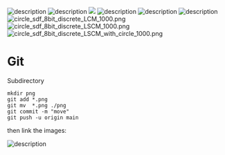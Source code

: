 











![](./png/circle_1000.png "description") 
![](./png/circle_sdf_24bit_1000.png "description") 
![](./png/circle_sdf_24bit_white_1000.png"description") 
![](./png/circle_sdf_8bit_cont_1000.png "description") 
![](./png/circle_sdf_8bit_cont_with_circle_1000.png "description") 
![](./png/circle_sdf_8bit_discrete_1000.png "description") 
![circle_sdf_8bit_discrete_LCM_1000.png](./png/circle_sdf_8bit_discrete_LCM_1000.png "description") 
![circle_sdf_8bit_discrete_LSCM_1000.png](./png/circle_sdf_8bit_discrete_LSCM_1000.png "description") 
![circle_sdf_8bit_discrete_LSCM_with_circle_1000.png](./png/circle_sdf_8bit_discrete_LSCM_with_circle_1000.png "description") 

# Git


Subdirectory


```
mkdir png
git add *.png
git mv  *.png ./png
git commit -m "move"
git push -u origin main
```

then link the images:

   ![](./png/n.png "description") 
